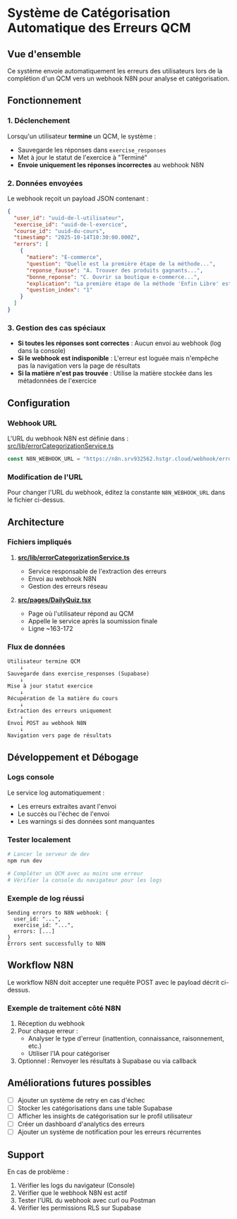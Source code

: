 # Système de Catégorisation Automatique des Erreurs QCM

## Vue d'ensemble

Ce système envoie automatiquement les erreurs des utilisateurs lors de la complétion d'un QCM vers un webhook N8N pour analyse et catégorisation.

## Fonctionnement

### 1. Déclenchement
Lorsqu'un utilisateur **termine** un QCM, le système :
- Sauvegarde les réponses dans `exercise_responses`
- Met à jour le statut de l'exercice à "Terminé"
- **Envoie uniquement les réponses incorrectes** au webhook N8N

### 2. Données envoyées

Le webhook reçoit un payload JSON contenant :

```json
{
  "user_id": "uuid-de-l-utilisateur",
  "exercise_id": "uuid-de-l-exercice",
  "course_id": "uuid-du-cours",
  "timestamp": "2025-10-14T10:30:00.000Z",
  "errors": [
    {
      "matiere": "E-commerce",
      "question": "Quelle est la première étape de la méthode...",
      "reponse_fausse": "A. Trouver des produits gagnants...",
      "bonne_reponse": "C. Ouvrir sa boutique e-commerce...",
      "explication": "La première étape de la méthode 'Enfin Libre' est d'ouvrir votre boutique...",
      "question_index": "1"
    }
  ]
}
```

### 3. Gestion des cas spéciaux

- **Si toutes les réponses sont correctes** : Aucun envoi au webhook (log dans la console)
- **Si le webhook est indisponible** : L'erreur est loguée mais n'empêche pas la navigation vers la page de résultats
- **Si la matière n'est pas trouvée** : Utilise la matière stockée dans les métadonnées de l'exercice

## Configuration

### Webhook URL
L'URL du webhook N8N est définie dans : [src/lib/errorCategorizationService.ts](src/lib/errorCategorizationService.ts)

```typescript
const N8N_WEBHOOK_URL = "https://n8n.srv932562.hstgr.cloud/webhook/error-categorization";
```

### Modification de l'URL
Pour changer l'URL du webhook, éditez la constante `N8N_WEBHOOK_URL` dans le fichier ci-dessus.

## Architecture

### Fichiers impliqués

1. **[src/lib/errorCategorizationService.ts](src/lib/errorCategorizationService.ts)**
   - Service responsable de l'extraction des erreurs
   - Envoi au webhook N8N
   - Gestion des erreurs réseau

2. **[src/pages/DailyQuiz.tsx](src/pages/DailyQuiz.tsx)**
   - Page où l'utilisateur répond au QCM
   - Appelle le service après la soumission finale
   - Ligne ~163-172

### Flux de données

```
Utilisateur termine QCM
    ↓
Sauvegarde dans exercise_responses (Supabase)
    ↓
Mise à jour statut exercice
    ↓
Récupération de la matière du cours
    ↓
Extraction des erreurs uniquement
    ↓
Envoi POST au webhook N8N
    ↓
Navigation vers page de résultats
```

## Développement et Débogage

### Logs console
Le service log automatiquement :
- Les erreurs extraites avant l'envoi
- Le succès ou l'échec de l'envoi
- Les warnings si des données sont manquantes

### Tester localement
```bash
# Lancer le serveur de dev
npm run dev

# Compléter un QCM avec au moins une erreur
# Vérifier la console du navigateur pour les logs
```

### Exemple de log réussi
```
Sending errors to N8N webhook: {
  user_id: "...",
  exercise_id: "...",
  errors: [...]
}
Errors sent successfully to N8N
```

## Workflow N8N

Le workflow N8N doit accepter une requête POST avec le payload décrit ci-dessus.

### Exemple de traitement côté N8N
1. Réception du webhook
2. Pour chaque erreur :
   - Analyser le type d'erreur (inattention, connaissance, raisonnement, etc.)
   - Utiliser l'IA pour catégoriser
3. Optionnel : Renvoyer les résultats à Supabase ou via callback

## Améliorations futures possibles

- [ ] Ajouter un système de retry en cas d'échec
- [ ] Stocker les catégorisations dans une table Supabase
- [ ] Afficher les insights de catégorisation sur le profil utilisateur
- [ ] Créer un dashboard d'analytics des erreurs
- [ ] Ajouter un système de notification pour les erreurs récurrentes

## Support

En cas de problème :
1. Vérifier les logs du navigateur (Console)
2. Vérifier que le webhook N8N est actif
3. Tester l'URL du webhook avec curl ou Postman
4. Vérifier les permissions RLS sur Supabase
